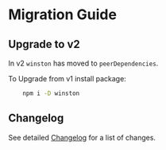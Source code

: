 # Migration Guide

## Upgrade to v2

In v2 `winston`  has moved to `peerDependencies`. 

To Upgrade from v1 install package:

```bash
    npm i -D winston
```

## Changelog

See detailed [Changelog](./CHANGELOG.md) for a list of changes.
